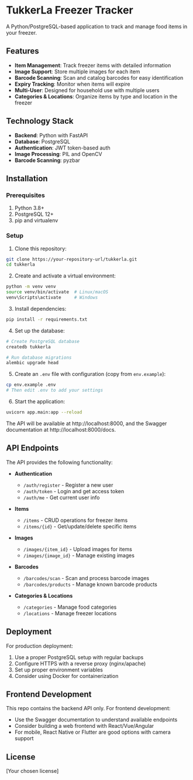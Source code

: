 # TukkerLa Freezer Tracker

A Python/PostgreSQL-based application to track and manage food items in your freezer.

## Features

- **Item Management**: Track freezer items with detailed information
- **Image Support**: Store multiple images for each item
- **Barcode Scanning**: Scan and catalog barcodes for easy identification
- **Expiry Tracking**: Monitor when items will expire
- **Multi-User**: Designed for household use with multiple users
- **Categories & Locations**: Organize items by type and location in the freezer

## Technology Stack

- **Backend**: Python with FastAPI
- **Database**: PostgreSQL
- **Authentication**: JWT token-based auth
- **Image Processing**: PIL and OpenCV
- **Barcode Scanning**: pyzbar

## Installation

### Prerequisites

1. Python 3.8+
2. PostgreSQL 12+
3. pip and virtualenv

### Setup

1. Clone this repository:
```bash
git clone https://your-repository-url/tukkerla.git
cd tukkerla
```

2. Create and activate a virtual environment:
```bash
python -m venv venv
source venv/bin/activate  # Linux/macOS
venv\Scripts\activate     # Windows
```

3. Install dependencies:
```bash
pip install -r requirements.txt
```

4. Set up the database:
```bash
# Create PostgreSQL database
createdb tukkerla

# Run database migrations
alembic upgrade head
```

5. Create an `.env` file with configuration (copy from `env.example`):
```bash
cp env.example .env
# Then edit .env to add your settings
```

6. Start the application:
```bash
uvicorn app.main:app --reload
```

The API will be available at http://localhost:8000, and the Swagger documentation at http://localhost:8000/docs.

## API Endpoints

The API provides the following functionality:

- **Authentication**
  - `/auth/register` - Register a new user
  - `/auth/token` - Login and get access token
  - `/auth/me` - Get current user info

- **Items**
  - `/items` - CRUD operations for freezer items
  - `/items/{id}` - Get/update/delete specific items
  
- **Images**
  - `/images/{item_id}` - Upload images for items
  - `/images/{image_id}` - Manage existing images
  
- **Barcodes**
  - `/barcodes/scan` - Scan and process barcode images
  - `/barcodes/products` - Manage known barcode products
  
- **Categories & Locations**
  - `/categories` - Manage food categories
  - `/locations` - Manage freezer locations

## Deployment

For production deployment:

1. Use a proper PostgreSQL setup with regular backups
2. Configure HTTPS with a reverse proxy (nginx/apache)
3. Set up proper environment variables
4. Consider using Docker for containerization

## Frontend Development

This repo contains the backend API only. For frontend development:

- Use the Swagger documentation to understand available endpoints
- Consider building a web frontend with React/Vue/Angular
- For mobile, React Native or Flutter are good options with camera support

## License

[Your chosen license] 